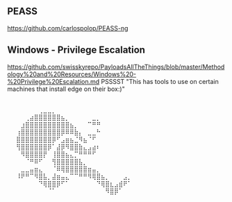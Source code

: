 ## PEASS
https://github.com/carlospolop/PEASS-ng

## Windows - Privilege Escalation 
https://github.com/swisskyrepo/PayloadsAllTheThings/blob/master/Methodology%20and%20Resources/Windows%20-%20Privilege%20Escalation.md
PSSSST "This has tools to use on certain machines that install edge on their box:)"

⠀⠀⠀⠀⠀⠀⠀⠀⠀⠀⠀⠀⠀⠀⠀⠀⠀⠀⠀⠀⠀⠀⠀⠀⠀⠀⠀⠀⠀⠀
⠀⠀⠀⠀⠀⠀⠀⢀⣀⣀⡀⠀⠀⠀⠀⠀⠀⠀⠀⠀⠀⠀⠀⠀⠀⠀⠀⠀⠀⠀
⠀⠀⠀⠀⢀⣴⣿⣿⣿⣿⣿⣿⣦⡀⠀⠀⠀⠀⠀⣀⡀⠀⠀⠀⠀⠀⠀⠀⠀⠀
⠀⠀⠀⣰⣿⣿⣿⣿⣿⣿⣿⣿⣿⣿⣦⡀⠀⠀⠉⠛⠛⠀⠀⠀⠀⠀⠀⠀⠀⠀
⠀⠀⢰⣿⣿⣿⣿⣿⣿⣿⣿⣿⡿⠿⠿⣷⡄⠀⣀⣀⠓⠀⠀⠀⠀⠀⠀⠀⠀⠀
⠀⠀⣿⣿⣿⣿⣿⣿⣿⣿⡿⠋⣠⣶⣦⣈⠻⣦⠈⠋⠀⠀⠀⠀⠀⠀⠀⠀⠀⠀
⠀⠀⢻⣿⣿⣿⣿⣿⣿⡿⠁⣼⡿⠻⣿⣿⣷⣄⣠⣴⠆⠀⠀⠀⠀⠀⠀⠀⠀⠀
⠀⠀⠀⠻⣿⣿⣿⣿⡟⠀⢸⣿⣿⣦⣄⡉⠛⠛⠛⠋⠀⠀⠀⠀⠀⠀⠀⠀⠀⠀
⠀⠀⠀⠀⠈⠛⠿⠋⠀⠀⢻⣿⣿⣿⣿⣿⣧⡀⠀⠀⠀⠀⠀⠀⠀⠀⠀⠀⠀⠀
⠀⠀⠀⣀⣀⣤⣶⣄⠀⠀⠈⠿⢿⣿⣿⣿⣿⣿⣶⣤⡀⠀⠀⠀⠀⠀⠀⠀⠀⠀
⠀⠀⠸⠟⠛⠉⠻⣿⣧⡀⣼⣶⣤⣄⠉⠉⠛⠛⠻⢿⣿⣦⡀⠀⠀⠀⣠⡀⠀⠀
⠀⠀⠀⠀⠀⠀⠀⠙⢿⣿⣿⡿⠋⠁⠀⠀⠀⠀⠀⠀⠙⢿⣿⣆⣠⣾⠟⠁⠀⠀
⠀⠀⠀⠀⠀⠀⠀⠀⠀⠈⠁⠀⠀⠀⠀⠀⠀⠀⠀⠀⠀⠀⠻⣿⡿⠁⠀⠀⠀⠀
⠀⠀⠀⠀⠀⠀⠀⠀⠀⠀⠀⠀⠀⠀⠀⠀⠀⠀⠀⠀⠀⠀⠀⠀⠀⠀⠀⠀⠀⠀
⠀⠀⠀⠀⠀⠀⠀⠀⠀⠀⠀⠀⠀⠀⠀⠀⠀⠀⠀⠀⠀⠀⠀⠀⠀⠀⠀⠀⠀⠀
